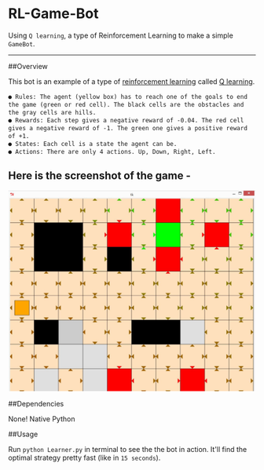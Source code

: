 # RL-Game-Bot
Using `Q learning`, a type of Reinforcement Learning to make a simple `GameBot`.

---------------------------------------------------
##Overview

This bot is an example of a type of [reinforcement learning](https://en.wikipedia.org/wiki/Reinforcement_learning) called [Q learning](https://en.wikipedia.org/wiki/Q-learning). 

	● Rules: The agent (yellow box) has to reach one of the goals to end the game (green or red cell). The black cells are the obstacles and the gray cells are hills.
	● Rewards: Each step gives a negative reward of -0.04. The red cell gives a negative reward of -1. The green one gives a positive reward of +1.
	● States: Each cell is a state the agent can be.
	● Actions: There are only 4 actions. Up, Down, Right, Left.

Here is the screenshot of the game -
------------------------------------
![Alt text](/game_world.JPG "Gaming environment.")

##Dependencies

None! Native Python

##Usage

Run `python Learner.py` in terminal to see the the bot in action. It'll find the optimal strategy pretty fast (like in `15 seconds`).
